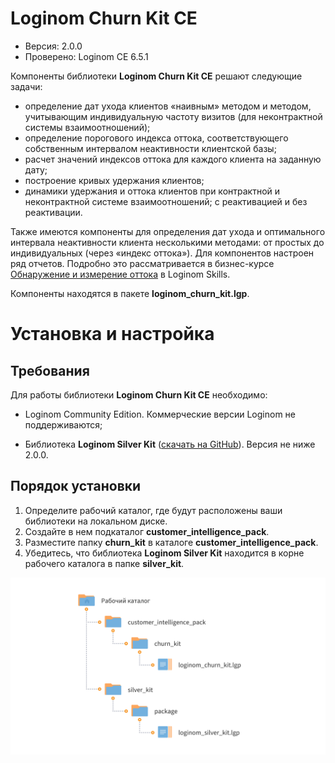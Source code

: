 # Loginom Churn Kit CE

* Версия: 2.0.0
* Проверено: Loginom CE 6.5.1

Компоненты библиотеки **Loginom Churn Kit CE** решают следующие задачи:

* определение дат ухода клиентов «наивным» методом и методом, учитывающим индивидуальную частоту визитов (для неконтрактной системы взаимоотношений);
* определение порогового индекса оттока, соответствующего собственным интервалом неактивности клиентской базы;
* расчет значений индексов оттока для каждого клиента на заданную дату;
* построение кривых удержания клиентов;
* динамики удержания и оттока клиентов при контрактной и неконтрактной системе взаимоотношений; с реактивацией и без реактивации.

Также имеются компоненты для определения дат ухода и оптимального интервала неактивности клиента несколькими методами: от простых до индивидуальных (через «индекс оттока»). Для компонентов настроен ряд отчетов. Подробно это рассматривается в бизнес-курсе [Обнаружение и измерение оттока](https://loginom.ru/learning/content/churn-course) в Loginom Skills.

Компоненты находятся в пакете **loginom_churn_kit.lgp**.

# Установка и настройка

## Требования

Для работы  библиотеки **Loginom Churn Kit CE** необходимо:

* Loginom Community Edition. Коммерческие версии Loginom не поддерживаются;

* Библиотека **Loginom Silver Kit** ([скачать на GitHub](https://github.com/loginom/loginom-silver-kit)). Версия не ниже 2.0.0.

## Порядок установки

1. Определите рабочий каталог, где будут расположены ваши библиотеки на локальном диске.
2. Создайте в нем подкаталог **customer_intelligence_pack**.
3. Разместите папку **churn_kit** в каталоге **customer_intelligence_pack**.
4. Убедитесь, что библиотека **Loginom Silver Kit** находится в корне рабочего каталога в папке **silver_kit**.

![Схема расположения библиотеки в рабочем каталоге](docs/img/churn-kit.svg)
